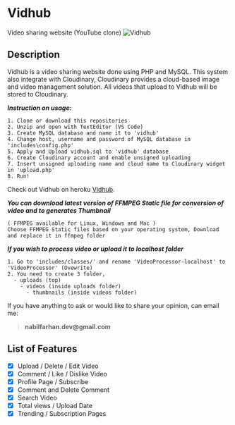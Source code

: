 # Vidhub
Video sharing website (YouTube clone)
![Vidhub](https://github.com/nabilfarhann/Vidhub/blob/master/img/Vidhub.png?raw=true)

## Description
Vidhub is a video sharing website done using PHP and MySQL. This system also integrate with Cloudinary, Cloudinary provides a cloud-based image and video management solution. All videos that upload to Vidhub will be stored to Cloudinary.

***Instruction on usage:***
````
1. Clone or download this repositories
2. Unzip and open with TextEditor (VS Code)
3. Create MySQL database and name it to 'vidhub'
4. Change host, username and password of MySQL database in 'includes\config.php'
5. Apply and Upload vidhub.sql to 'vidhub' database
6. Create Cloudinary account and enable unsigned uploading
7. Insert unsigned uploading name and cloud name to Cloudinary widget in 'upload.php'
8. Run!
````

Check out Vidhub on heroku [Vidhub](https://vidhubs.herokuapp.com/).

***You can download latest version of FFMPEG Static file for conversion of video and to generates Thumbnail***
````
( FFMPEG available for Linux, Windows and Mac )
Choose FFMPEG Static files based on your operating system, Download and replace it in ffmpeg folder
````

***If you wish to process video or upload it to localhost folder***
````
1. Go to 'includes/classes/' and rename 'VideoProcessor-localhost' to 'VideoProcessor' (Ovewrite)
2. You need to create 3 folder,
  - uploads (top)
    - videos (inside uploads folder)
      - thumbnails (inside videos folder)
````

If you have anything to ask or would like to share your opinion, can email me:
> **__nabilfarhan.dev@gmail.com__**

## List of Features
- [x] Upload / Delete / Edit Video
- [x] Comment / Like / Dislike Video
- [x] Profile Page / Subscribe
- [x] Comment and Delete Comment
- [x] Search Video
- [x] Total views / Upload Date
- [x] Trending / Subscription Pages
